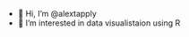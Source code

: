 - 👋 Hi, I’m @alextapply
- 👀 I’m interested in data visualistaion using R 

<!---
alextapply/alextapply is a ✨ special ✨ repository because its `README.md` (this file) appears on your GitHub profile.
You can click the Preview link to take a look at your changes.
--->
